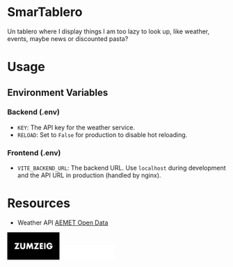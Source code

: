 # SmarTablero
Un tablero where I display things I am too lazy to look up, like weather, events, maybe news or discounted pasta?

# Usage

## Environment Variables

### Backend (.env)
- `KEY`: The API key for the weather service.
- `RELOAD`: Set to `False` for production to disable hot reloading.

### Frontend (.env)
- `VITE_BACKEND_URL`: The backend URL. Use `localhost` during development and the API URL in production (handled by nginx).


# Resources
- Weather API [AEMET Open Data](https://opendata.aemet.es/centrodedescargas/inicio)

<img src="frontend/src/assets/zumzeig.png" width="120" alt="zumzeig"/>

<img src="frontend/src/assets/Logo-Marula-Cafe.png" width="120" alt="zumzeig"/>


